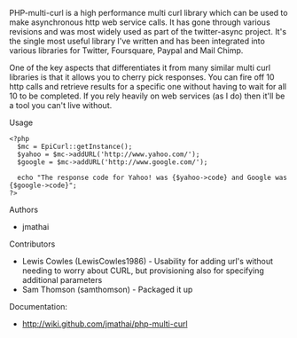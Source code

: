 PHP-multi-curl is a high performance multi curl library which can be used to make asynchronous http web service calls.  It has gone through various revisions and was most widely used as part of the twitter-async project.  It's the single most useful library I've written and has been integrated into various libraries for Twitter, Foursquare, Paypal and Mail Chimp.

One of the key aspects that differentiates it from many similar multi curl libraries is that it allows you to cherry pick responses.  You can fire off 10 http calls and retrieve results for a specific one without having to wait for all 10 to be completed.  If you rely heavily on web services (as I do) then it'll be a tool you can't live without.

Usage
```
<?php
  $mc = EpiCurl::getInstance();
  $yahoo = $mc->addURL('http://www.yahoo.com/');
  $google = $mc->addURL('http://www.google.com/');

  echo "The response code for Yahoo! was {$yahoo->code} and Google was {$google->code}";
?>
```
Authors
   * jmathai
   
Contributors
   * Lewis Cowles (LewisCowles1986) - Usability for adding url's without needing to worry about CURL, but provisioning also for specifying additional parameters
   * Sam Thomson (samthomson) - Packaged it up

Documentation:
   * http://wiki.github.com/jmathai/php-multi-curl
